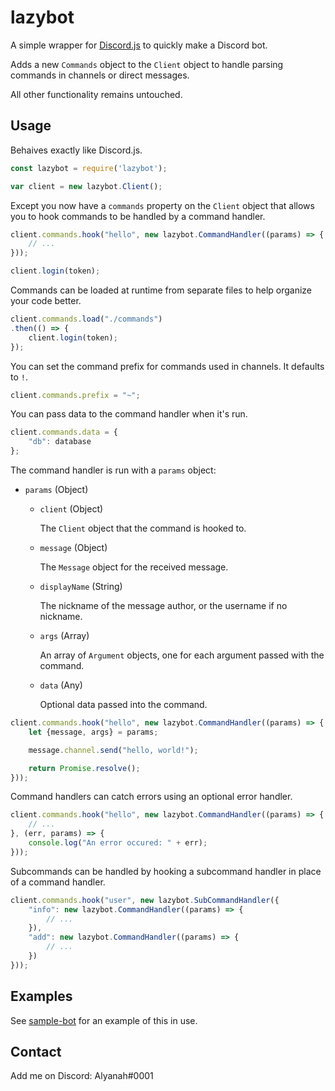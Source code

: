 # lazybot

A simple wrapper for [Discord.js](https://github.com/discordjs/discord.js/) to quickly make a Discord bot.

Adds a new `Commands` object to the `Client` object to handle parsing commands in channels or direct messages.

All other functionality remains untouched.

## Usage

Behaives exactly like Discord.js.

```javascript
const lazybot = require('lazybot');

var client = new lazybot.Client();
```

Except you now have a `commands` property on the `Client` object that allows you to hook commands to be handled by a command handler.

```javascript
client.commands.hook("hello", new lazybot.CommandHandler((params) => {
    // ...
}));

client.login(token);
```

Commands can be loaded at runtime from separate files to help organize your code better.

```javascript
client.commands.load("./commands")
.then(() => {
    client.login(token);
});
```

You can set the command prefix for commands used in channels. It defaults to `!`.

```javascript
client.commands.prefix = "~";
```

You can pass data to the command handler when it's run.

```javascript
client.commands.data = {
    "db": database
};
```

The command handler is run with a `params` object:

- `params` (Object)
    - `client` (Object)

        The `Client` object that the command is hooked to.

    - `message` (Object)

        The `Message` object for the received message.

    - `displayName` (String)

        The nickname of the message author, or the username if no nickname.

    - `args` (Array)

        An array of `Argument` objects, one for each argument passed with the command.

    - `data` (Any)

        Optional data passed into the command.

```javascript
client.commands.hook("hello", new lazybot.CommandHandler((params) => {
    let {message, args} = params;

    message.channel.send("hello, world!");

    return Promise.resolve();
}));
```

Command handlers can catch errors using an optional error handler.

```javascript
client.commands.hook("hello", new lazybot.CommandHandler((params) => {
    // ...
}, (err, params) => {
    console.log("An error occured: " + err);
}));
```

Subcommands can be handled by hooking a subcommand handler in place of a command handler.

```javascript
client.commands.hook("user", new lazybot.SubCommandHandler({
    "info": new lazybot.CommandHandler((params) => {
        // ...
    }),
    "add": new lazybot.CommandHandler((params) => {
        // ...
    })
}));
```

## Examples

See [sample-bot](https://github.com/alyanah/sample-bot) for an example of this in use.

## Contact

Add me on Discord: Alyanah#0001